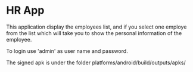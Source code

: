 # HR App

This application display the employees list, and if you select one employe from the list which will take you to show the personal information of the employee.

To login use 'admin' as user name and password.

The signed apk is under the folder platforms/android/build/outputs/apks/
